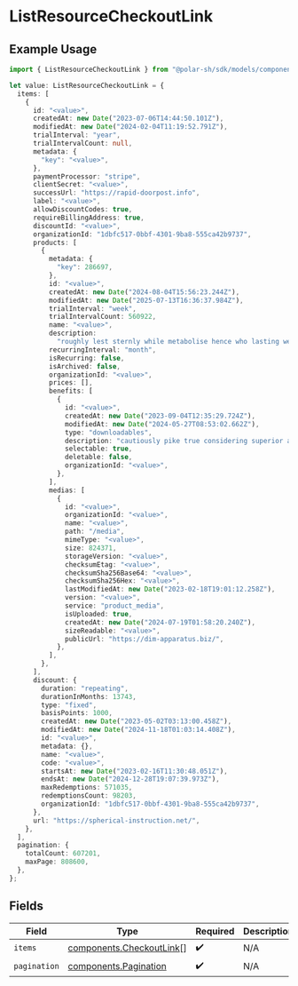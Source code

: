 # ListResourceCheckoutLink

## Example Usage

```typescript
import { ListResourceCheckoutLink } from "@polar-sh/sdk/models/components/listresourcecheckoutlink.js";

let value: ListResourceCheckoutLink = {
  items: [
    {
      id: "<value>",
      createdAt: new Date("2023-07-06T14:44:50.101Z"),
      modifiedAt: new Date("2024-02-04T11:19:52.791Z"),
      trialInterval: "year",
      trialIntervalCount: null,
      metadata: {
        "key": "<value>",
      },
      paymentProcessor: "stripe",
      clientSecret: "<value>",
      successUrl: "https://rapid-doorpost.info",
      label: "<value>",
      allowDiscountCodes: true,
      requireBillingAddress: true,
      discountId: "<value>",
      organizationId: "1dbfc517-0bbf-4301-9ba8-555ca42b9737",
      products: [
        {
          metadata: {
            "key": 286697,
          },
          id: "<value>",
          createdAt: new Date("2024-08-04T15:56:23.244Z"),
          modifiedAt: new Date("2025-07-13T16:36:37.984Z"),
          trialInterval: "week",
          trialIntervalCount: 560922,
          name: "<value>",
          description:
            "roughly lest sternly while metabolise hence who lasting wee spherical",
          recurringInterval: "month",
          isRecurring: false,
          isArchived: false,
          organizationId: "<value>",
          prices: [],
          benefits: [
            {
              id: "<value>",
              createdAt: new Date("2023-09-04T12:35:29.724Z"),
              modifiedAt: new Date("2024-05-27T08:53:02.662Z"),
              type: "downloadables",
              description: "cautiously pike true considering superior about",
              selectable: true,
              deletable: false,
              organizationId: "<value>",
            },
          ],
          medias: [
            {
              id: "<value>",
              organizationId: "<value>",
              name: "<value>",
              path: "/media",
              mimeType: "<value>",
              size: 824371,
              storageVersion: "<value>",
              checksumEtag: "<value>",
              checksumSha256Base64: "<value>",
              checksumSha256Hex: "<value>",
              lastModifiedAt: new Date("2023-02-18T19:01:12.258Z"),
              version: "<value>",
              service: "product_media",
              isUploaded: true,
              createdAt: new Date("2024-07-19T01:58:20.240Z"),
              sizeReadable: "<value>",
              publicUrl: "https://dim-apparatus.biz/",
            },
          ],
        },
      ],
      discount: {
        duration: "repeating",
        durationInMonths: 13743,
        type: "fixed",
        basisPoints: 1000,
        createdAt: new Date("2023-05-02T03:13:00.458Z"),
        modifiedAt: new Date("2024-11-18T01:03:14.408Z"),
        id: "<value>",
        metadata: {},
        name: "<value>",
        code: "<value>",
        startsAt: new Date("2023-02-16T11:30:48.051Z"),
        endsAt: new Date("2024-12-28T19:07:39.973Z"),
        maxRedemptions: 571035,
        redemptionsCount: 98203,
        organizationId: "1dbfc517-0bbf-4301-9ba8-555ca42b9737",
      },
      url: "https://spherical-instruction.net/",
    },
  ],
  pagination: {
    totalCount: 607201,
    maxPage: 808600,
  },
};
```

## Fields

| Field                                                                | Type                                                                 | Required                                                             | Description                                                          |
| -------------------------------------------------------------------- | -------------------------------------------------------------------- | -------------------------------------------------------------------- | -------------------------------------------------------------------- |
| `items`                                                              | [components.CheckoutLink](../../models/components/checkoutlink.md)[] | :heavy_check_mark:                                                   | N/A                                                                  |
| `pagination`                                                         | [components.Pagination](../../models/components/pagination.md)       | :heavy_check_mark:                                                   | N/A                                                                  |